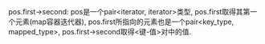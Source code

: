 pos.first->second: pos是一个pair<iterator, iterator>类型, pos.first取得其第一个元素(map容器迭代器), pos.first所指向的元素也是一个pair<key_type, mapped_type>, pos.first->second取得<键-值>对中的值.